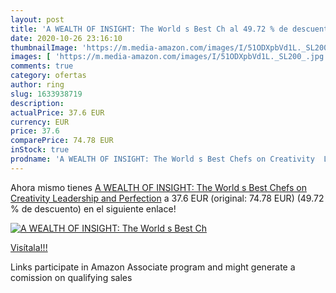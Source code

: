 ```yaml
---
layout: post
title: 'A WEALTH OF INSIGHT: The World s Best Ch al 49.72 % de descuento'
date: 2020-10-26 23:16:10
thumbnailImage: 'https://m.media-amazon.com/images/I/51ODXpbVd1L._SL200_.jpg'
images: [ 'https://m.media-amazon.com/images/I/51ODXpbVd1L._SL200_.jpg' ]
comments: true
category: ofertas
author: ring
slug: 1633938719
description:
actualPrice: 37.6 EUR
currency: EUR
price: 37.6
comparePrice: 74.78 EUR
inStock: true
prodname: 'A WEALTH OF INSIGHT: The World s Best Chefs on Creativity  Leadership and Perfection'
---
```


Ahora mismo tienes [A WEALTH OF INSIGHT: The World s Best Chefs on Creativity  Leadership and Perfection](https://www.amazon.es/dp/1633938719/?tag=tolees-21) a 37.6 EUR (original: 74.78 EUR) (49.72 %  de descuento) en el siguiente enlace!

[![A WEALTH OF INSIGHT: The World s Best Ch](https://m.media-amazon.com/images/I/51ODXpbVd1L._SL200_.jpg)](https://www.amazon.es/dp/1633938719/?tag=tolees-21)

[Visítala!!!](https://www.amazon.es/dp/1633938719/?tag=tolees-21)

Links participate in Amazon Associate program and might generate a comission on qualifying sales
